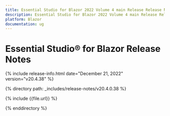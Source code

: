 ```yaml
---
title: Essential Studio for Blazor 2022 Volume 4 main Release Release Notes  
description: Essential Studio for Blazor 2022 Volume 4 main Release Release Notes  
platform: Blazor
documentation: ug
---
```


# Essential Studio&reg; for Blazor  Release Notes  

{% include release-info.html date="December 21, 2022"  version="v20.4.38" %} 

{% directory path: _includes/release-notes/v20.4.0.38 %}

{% include {{file.url}} %}

{% enddirectory %}